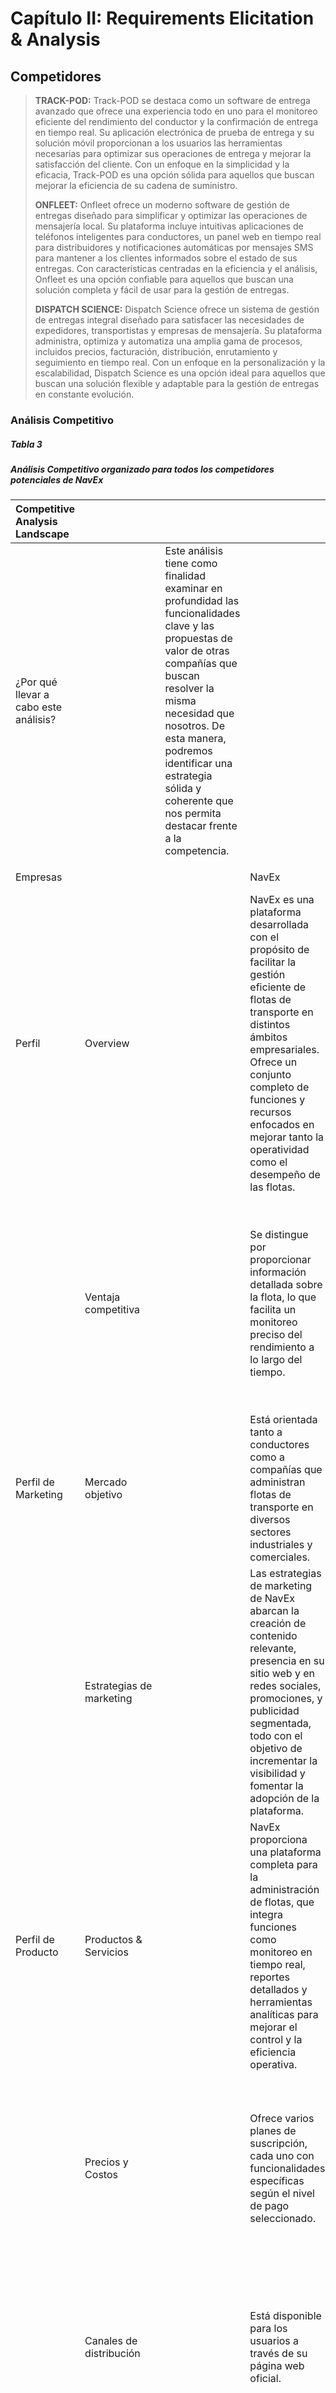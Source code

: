 # Capítulo II: Requirements Elicitation & Analysis

## Competidores

> **TRACK-POD:** Track-POD se destaca como un software de entrega
> avanzado que ofrece una experiencia todo en uno para el monitoreo
> eficiente del rendimiento del conductor y la confirmación de entrega
> en tiempo real. Su aplicación electrónica de prueba de entrega y su
> solución móvil proporcionan a los usuarios las herramientas necesarias
> para optimizar sus operaciones de entrega y mejorar la satisfacción
> del cliente. Con un enfoque en la simplicidad y la eficacia, Track-POD
> es una opción sólida para aquellos que buscan mejorar la eficiencia de
> su cadena de suministro.
>
> **ONFLEET:** Onfleet ofrece un moderno software de gestión de entregas
> diseñado para simplificar y optimizar las operaciones de mensajería
> local. Su plataforma incluye intuitivas aplicaciones de teléfonos
> inteligentes para conductores, un panel web en tiempo real para
> distribuidores y notificaciones automáticas por mensajes SMS para
> mantener a los clientes informados sobre el estado de sus entregas.
> Con características centradas en la eficiencia y el análisis, Onfleet
> es una opción confiable para aquellos que buscan una solución completa
> y fácil de usar para la gestión de entregas.
>
> **DISPATCH SCIENCE:** Dispatch Science ofrece un sistema de gestión de
> entregas integral diseñado para satisfacer las necesidades de
> expedidores, transportistas y empresas de mensajería. Su plataforma
> administra, optimiza y automatiza una amplia gama de procesos,
> incluidos precios, facturación, distribución, enrutamiento y
> seguimiento en tiempo real. Con un enfoque en la personalización y la
> escalabilidad, Dispatch Science es una opción ideal para aquellos que
> buscan una solución flexible y adaptable para la gestión de entregas
> en constante evolución.

### Análisis Competitivo

##### **Tabla 3**

##### *Análisis Competitivo organizado para todos los competidores potenciales de NavEx*

|  Competitive Analysis Landscape |  |  |  |  |  |  |
| :---- | :---- | :---- | :---- | :---- | :---- | :---- |
| ¿Por qué llevar a cabo este análisis? |  | Este análisis tiene como finalidad examinar en profundidad las funcionalidades clave y las propuestas de valor de otras compañías que buscan resolver la misma necesidad que nosotros. De esta manera, podremos identificar una estrategia sólida y coherente que nos permita destacar frente a la competencia.  |  |  |  |  |
|  |  |  |  |  |  |  |
| Empresas |  |  | NavEx | Onfleet | Track-POD | Dispatch Science |
| Perfil | Overview |  | NavEx es una plataforma desarrollada con el propósito de facilitar la gestión eficiente de flotas de transporte en distintos ámbitos empresariales. Ofrece un conjunto completo de funciones y recursos enfocados en mejorar tanto la operatividad como el desempeño de las flotas. | Onfleet es una reconocida plataforma SaaS especializada en la gestión de entregas de última milla. Brinda una solución completa que permite a las empresas administrar de manera eficiente sus operaciones logísticas y el manejo de sus flotas. | Track-POD es una herramienta digital enfocada en la optimización de rutas y trayectos de vehículos, creada para mejorar el rendimiento logístico y aumentar la eficiencia en los procesos de entrega. | Dispatch Science es una solución integral orientada a la administración de entregas, pensada para empresas de transporte y cargadores. Su objetivo es facilitar y automatizar procesos como la gestión de pedidos, la logística de transporte y el monitoreo en tiempo real. |
|  | Ventaja competitiva  |  | Se distingue por proporcionar información detallada sobre la flota, lo que facilita un monitoreo preciso del rendimiento a lo largo del tiempo. | Brinda a los mensajeros una gestión y análisis efectivos de sus entregas locales, lo que mejora la eficiencia operativa y optimiza la satisfacción del cliente. | Ofrece una herramienta avanzada para la planificación de rutas que facilita la organización de múltiples entregas y proporciona una aplicación de prueba de entrega electrónica para los conductores. | Ofrece una solución integral para la gestión de entregas, abarcando desde la planificación hasta el seguimiento en tiempo real, lo que mejora la eficiencia operativa y ayuda a reducir los costos. |
| Perfil de Marketing | Mercado objetivo |  | Está orientada tanto a conductores como a compañías que administran flotas de transporte en diversos sectores industriales y comerciales. | Está centrada en conductores y empresas dedicadas a gestionar entregas en la etapa final del proceso logístico, conocida como última milla. | Está enfocado en conductores y empresas que necesitan una planificación óptima de rutas y gestión logística para sus operaciones de transporte. | Está orientado a cargadores y transportistas que requieren una solución integral para la administración de entregas y operaciones logísticas. |
|  | Estrategias de marketing |  | Las estrategias de marketing de NavEx abarcan la creación de contenido relevante, presencia en su sitio web y en redes sociales, promociones, y publicidad segmentada, todo con el objetivo de incrementar la visibilidad y fomentar la adopción de la plataforma. | Emplea estrategias de marketing de contenido, publicidad digital y redes sociales para promover su plataforma y atraer nuevos clientes. | Se da a conocer mediante marketing de contenido, presencia en línea y publicidad digital, con el objetivo de atraer a conductores y empresas interesados en mejorar su logística de entregas. | Utiliza marketing de contenido, publicidad digital y relaciones públicas para conectar con cargadores y transportistas, y mostrarles el valor de su plataforma. |
| Perfil de Producto | Productos & Servicios |  | NavEx proporciona una plataforma completa para la administración de flotas, que integra funciones como monitoreo en tiempo real, reportes detallados y herramientas analíticas para mejorar el control y la eficiencia operativa. | Ofrece una sólida aplicación móvil junto con una plataforma web para gestionar entregas, incorporando funcionalidades de seguimiento, alertas en tiempo real y análisis de datos. | Proporciona una app móvil enfocada en la optimización de rutas y entregas, complementada con una plataforma web orientada a la administración logística. | Cuenta con una aplicación móvil y una plataforma web completa para la gestión de entregas, que abarca planificación de rutas, monitoreo en tiempo real y elaboración de reportes. |
|  | Precios y Costos |  | Ofrece varios planes de suscripción, cada uno con funcionalidades específicas según el nivel de pago seleccionado. | Presenta una estructura de precios clara, que incluye una opción gratuita y una versión premium destinada a empresas que requieren funciones más avanzadas. | Ofrece una versión gratuita con funcionalidades esenciales, así como una suscripción premium que brinda acceso a herramientas adicionales y soporte prioritario. | Incluye una versión gratuita con funciones limitadas y una suscripción premium que proporciona acceso completo a todas las características, además de soporte especializado. |
|  | Canales de distribución  |  | Está disponible para los usuarios a través de su página web oficial. | Se distribuye a través de plataformas de aplicaciones móviles y su sitio web, asegurando que los usuarios puedan acceder desde diversos dispositivos. | Está accesible en plataformas de aplicaciones móviles y en la web, lo que facilita el acceso de los usuarios desde cualquier dispositivo. | Se distribuye mediante plataformas de aplicaciones móviles y en la web, garantizando una amplia disponibilidad para los usuarios. |
|  Análisis SWOT | Fortalezas |  | \- Actualizaciones periódicas para optimizar la funcionalidad y reforzar la seguridad. | \- Ofrece precios y características de manera clara y accesible. \- Facilita la interacción entre conductores y despachadores. | \- Mejora la eficiencia de las rutas a diario, optimizando cada vez más el proceso. \- Plataforma web y aplicación móvil intuitivas y fáciles de usar. | \- Ofrece la capacidad de gestionar todos los aspectos. \- Proporciona un valor único y excepcional. |
|  | Debilidades |  | \- Falta de algunas funcionalidades específicas que podrían ser esenciales para ciertos usuarios.  | \- La optimización de rutas está enfocada solo en entregas de última milla, lo que no la hace adecuada para todos los tipos de transporte. | \- Restricciones en la cantidad de rutas que se pueden agregar al mismo tiempo. \- Algunas funciones pueden resultar complicadas de usar para usuarios sin experiencia técnica. | \- Algunas funciones pueden ser complejas para usuarios sin conocimientos técnicos. \- La amplia variedad de características puede resultar abrumadora para los usuarios novatos. |
|  | Oportunidades |  | \- Expansión hacia otras áreas de gestión empresarial, como la administración de activos y la logística de almacenes. | \- Optimización constante de la experiencia del usuario y las funcionalidades de la plataforma. | \- Expansión del mercado de entregas y logística impulsada por el crecimiento del comercio electrónico y la creciente demanda de servicios de entrega rápida. | \- Posibilidad de expandirse a nuevos mercados verticales y regionales, aprovechando la flexibilidad de la plataforma. |
|  | Amenazas |  | \- Competencia de empresas consolidadas con una mayor participación de mercado y más recursos. \- Podría demandar actualizaciones constantes para seguir siendo competitivos en el mercado cambiante. | \- Competencia de plataformas de gestión de entregas tanto consolidadas como emergentes. \- Existen otras aplicaciones con precios más bajos. | \- Posible competencia de soluciones logísticas integradas proporcionadas por grandes corporaciones tecnológicas. | \- Riesgo de que competidores más pequeños y ágiles imiten el modelo de negocio. \- Posible alteración de las regulaciones que afectan el transporte y las entregas. |

### 

### Estrategias y tácticas frente a competidores

> Se presenta un estudio del entorno competitivo en el que opera NavEx,
> acompañado de una serie de estrategias iniciales orientadas a
> enfrentar a los competidores, aumentar el valor entregado a los
> usuarios y posicionar a la startup para lograr un crecimiento
> sostenible. A través de un enfoque en la diferenciación, la capacidad
> de adaptación, la expansión del mercado y la colaboración con aliados
> estratégicos, NavEx busca consolidarse como una solución líder e
> innovadora en el ámbito de la gestión de flotas y operaciones
> logísticas.

1.  **Diferenciación del Producto**

- Estrategia: Resaltar los elementos únicos de NavEx que la hacen
  destacar frente a otras plataformas, como el análisis detallado de
  flotas y las mejoras continuas.

- Tácticas: Ejecutar campañas de marketing enfocadas en los atributos
  exclusivos de la plataforma. Realizar presentaciones en vivo y ofrecer
  periodos de prueba sin costo para demostrar su valor agregado a
  potenciales clientes.

2.  **Mejora Constante y Adaptabilidad**

- Estrategia: Permanecer flexible ante los cambios del mercado mediante
  actualizaciones regulares y mejoras continuas.

- Tácticas: Implementar un sistema de retroalimentación directa con los
  usuarios para recoger sugerencias y opiniones. Utilizar analíticas de
  uso para detectar áreas de mejora y aplicar cambios rápidamente.

3.  **Expansión de Mercado**

- Estrategia: Ampliar la base de usuarios y aumentar la participación en
  el mercado a través de una mayor presencia y alcance estratégico.

- Tácticas: Diseñar campañas de marketing digital segmentadas para
  industrias específicas como la logística, transporte corporativo o
  distribución. Participar en ferias, congresos y colaborar con
  organizaciones del sector para aumentar el reconocimiento de marca.

4.  **Alianzas Estratégicas y Colaboración**

- Estrategia: Forjar asociaciones con empresas que ofrezcan servicios
  complementarios para expandir las capacidades y el alcance de NavEx.

- Tácticas: Buscar integraciones con proveedores tecnológicos y de
  servicios logísticos para desarrollar soluciones combinadas.
  Aprovechar oportunidades de co-marketing y co-branding que permitan
  acceder a nuevas audiencias mediante alianzas.

5.  **Optimización de Costos y Valor Percibido**

- Estrategia: Presentar una propuesta de valor sólida y competitiva que
  combine tecnología avanzada con precios atractivos.

- Tácticas: Realizar análisis comparativos con otras plataformas del
  mercado para asegurar que NavEx represente una mejor relación
  calidad-precio. Implementar modelos de precios flexibles y promociones
  que incentiven tanto la adquisición como la fidelización de clientes.

6.  **Innovación y nuevas funcionalidades**

- Estrategia: Mantener un enfoque en la innovación continua mediante el
  desarrollo de nuevas características y servicios que respondan a las
  necesidades del mercado.

- Tácticas: Investigar tendencias tecnológicas y nuevas demandas en la
  industria del transporte. Priorizar el desarrollo de funciones que
  ofrezcan ventajas competitivas y respondan a necesidades emergentes de
  los usuarios.

## Entrevistas

Según lo aclarado por Folgueiras (2016), la entrevista es un tipo y/o
modelo de técnica de recopilación de información, con la cual se busca
obtener datos de forma oral y personalizada sobreopiniones,
acontecimientos, ideas, experiencias y cualquier otro tipo de
información relevante para un objetivo especial, el cual normalmente es
para un caso de estudio o para el proyecto de solución de alguna
problemática presentada.. Tanto si se elabora dentro de una
investigación, como si se diseña al margen de un estudio sistematizado,
tiene unas mismas características y pasos a seguir para mantener la base
primordial de obtención de información relevante y utilizable para el
trabajo.

### Diseño de entrevistas

> Con el objetivo de recopilar y organizar adecuadamente la información
> recabada en las entrevistas, se decidió establecer un banco de
> preguntas diseñado específicamente para nuestro segmento de mercado
> previamente identificado. Este conjunto de preguntas está orientado a
> obtener datos concretos y relevantes, adaptándose tanto al perfil del
> entrevistado como a la problemática investigada, con miras a
> desarrollar una posible solución a través de nuestro producto.

**EMPRESARIOS**

1\. ¿Cuál es su nombre y qué edad tiene? ¿En qué distrito vive?

2\. ¿Cuál es su estado civil? Indicar si tienes hijos.

3\. ¿Cuánto tiempo de experiencia tiene en esa función?

> 4\. ¿Cómo realiza actualmente la gestión de vehículos, conductores y
> rutas en su empresa?
>
> 5\. ¿Qué herramientas o sistemas utiliza actualmente para administrar
> su flota de transporte?

6\. ¿Qué funcionalidades le gustaría ver en una herramienta de gestión
de flotas ideal?

> 7\. ¿Cómo cree que una solución tecnológica podría mejorar la
> eficiencia operativa de su empresa en términos de gestión de flotas?
>
> 8\. ¿Cuáles son sus preocupaciones principales en cuanto a seguridad y
> cumplimiento normativo en la gestión de flotas?
>
> 9\. ¿Qué impacto cree que tendría una solución de gestión de flotas
> eficiente en la rentabilidad de su empresa?
>
> 10\. ¿Qué tan dispuesto estaría a adoptar una nueva solución
> tecnológica para la gestión de flotas en su empresa?
>
> 11\. ¿Qué características específicas le resultarían más útiles para
> mejorar la gestión de su flota?
>
> 12\. ¿Cómo evaluaría el éxito de una solución de gestión de flotas una
> vez implementada en su empresa?
>
> 13\. ¿Tiene alguna experiencia previa con soluciones similares? ¿Qué
> lecciones ha aprendido de esa experiencia?

**TRANSPORTISTAS**

1\. ¿Cuál es su nombre y qué edad tiene? ¿En qué distrito vive?

2\. ¿Cuál es su estado civil? Indicar si tienes hijos.

3\. ¿Para qué empresa trabaja? ¿Y a qué se dedica dentro de la empresa?

4\. ¿Cuánto tiempo de experiencia tiene en esa función?

5\. ¿Qué requisitos pide la empresa para que puedan trabajar en ella?

6\. ¿Cuántos viajes al día realiza un vehículo de la empresa?

7\. ¿Cómo recibe el conductor la información de los viajes que tiene que
realizar?

> 8\. ¿Cómo se comunica la empresa con los conductores de los buses en
> cualquier momento?

9\. ¿Cómo gestionan los viajes y las rutas que deben realizar los buses?

> 10\. ¿Cómo gestiona el mantenimiento de los buses y con qué frecuencia
> se hace dicho proceso?

11\. ¿Qué aspectos cambiaria de la empresa donde trabaja para hacerla
más eficiente?

> 12\. ¿Esta usted familiarizado con el manejo de aplicaciones móviles
> para el rubro transporte?
>
> 13\. ¿Estaría dispuesto a usar alternativas tecnológicas como
> aplicaciones que le faciliten la gestión de su trabajo?

14\. ¿Qué dispositivos tecnológicos usan en su vida diaria y para el
trabajo?

> 15\. ¿Qué medios (tv, redes sociales, chats con amigos) utiliza para
> enterarse de nuevas noticias (problemas sociales, oportunidades de
> negocio, paro de transporte, etc.)?
>
> 16\. A lo largo de su experiencia, ¿Cuáles son los principales
> problemas o dificultades que encuentra en el país que perjudican su
> trabajo?

17\. Finalmente, ¿En qué planes o proyectos personales se visualiza en
el futuro?

### Registro de entrevistas 

**Segmento 1: EMPRESARIOS**

**Entrevista N°1:**

**Figura 1.**

> *Imagen de presentación de la primera entrevista realizada.*

![](Entrevista1.jpg)

*Nota.* La persona que se encuentra a la derecha es el entrevistador,
integrante del grupo, mientras que la persona a la izquierda es el
entrevistado.

> **Datos principales:**
>
> \- **Nombre completo del entrevistado:** Marco Tarazona
>
> \- **Edad:** 57 años
>
> \- **Distrito:** Puente Piedra
>
> \- Link:
> [[https://upcedupe-my.sharepoint.com/entrevistas]{.underline}](https://upcedupe-my.sharepoint.com/entrevistas)
>
> \- Inicio de la entrevista: 0:00
>
> \- **Duración:** 2:10 min

**- RESUMEN:**

Marco tiene más de 15 años de experiencia gestionando flotas de
transporte. Trabaja como gestor de camiones para trasladar materiales de
construcción. Normalmente para la asignación de entregas a cada
conductor lo hace verbalmente o en otros casos mediante
whatsapp.Actualmente en su trabajo no cuentan con una herramienta o
sistema que les facilite la gestión de transportes. Considera que le
sería muy útil una aplicación para el asignamiento de cada
transportista. Por último, nos comentó que estaría dispuesto a la
implementación de la app en la empresa.

**Entrevista N°2:**

**Figura 2.**

> *Imagen de presentación de la segunda entrevista realizada.*

![](Entrevista2.jpg)

> *Nota.* La persona que se muestra en la grabación es el entrevistado.
>
> **Datos principales:**
>
> \- **Nombre completo delentrevistado:** Gilver Flores
>
> \- **Edad:** 48 años
>
> \- **Distrito:** Villa El Salvador
>
> \- **Link:**
> [https://upcedupe-my.sharepoint.com/entrevistas]{.underline}
>
> \- **Inicio de la entrevista:** 2:10 min
>
> \- **Duración:** 7:53 min

\- RESUMEN:

Gilver Flores es un empresario con una década de experiencia en la
gestión de flotas de transporte, valora el rastreo por GPS para la
seguridad y la puntualidad, y utiliza WhatsApp para coordinar con los
conductores. Está abierto a adoptar nuevas tecnologías para mejorar la
competitividad y la responsabilidad de su empresa, y ve el valor en
características como la optimización de la asignación de rutas. Reconoce
la importancia de un mantenimiento de vehículos efectivo y cree que la
optimización de las rutas y los sistemas de seguimiento de mantenimiento
virtual pueden mejorar las operaciones. Evalúa el éxito de las
soluciones de gestión de flotas en función de cómo mejoran la
puntualidad y las prácticas de mantenimiento preventivo.

**Entrevista N°3:**

**Figura 3.**

*Imagen de presentación de la primera entrevista realizada.*

![](Entrevista3.jpg)

*Nota.* La persona que se muestra en la imagen es el entrevistado.

> **Datos principales:**
>
> \- **Nombre completo del entrevistado:** Abraham Quenta
>
> \- **Edad:** 28 años
>
> \- **Provincia:** Tacna
>
> \- **Link:**
> [[https://upcedupe-my.sharepoint.com/entrevistas]{.underline}](https://upcedupe-my.sharepoint.com/entrevistas)
>
> \- **Inicio de la entrevista:** 7:53 min
>
> \- **Duración:** 16:21 min

\- RESUMEN:

Abraham Quenta es un emprendedor en el sector del transporte con 6 años
de experiencia,gestiona su empresa utilizando Excel para tareas como la
emisión de billetes y WhatsApp para la comunicación interna. Desea un
sistema donde los pasajeros pueden reservar asientos y donde pueda
rastrear la ubicación de los conductores durante los viajes. Considera
que la implementación de una aplicación con estas características es
crucial para la eficiencia operativa. Enfatiza la importancia de cumplir
con las regulaciones de entidades como la ATU y el Ministerio de
Transporte. Finalmente, destaca la importancia de tener información
actualizada sobre el mantenimiento del vehículo integrada en un sistema
de seguimiento.

**Segmento 2: TRANSPORTISTAS**

**Entrevista N°1:**

**Figura 4.**

*Imagen de presentación de la primera entrevista realizada a nuestro
segundo segmento objetivo.*

![](Entrevista4.jpg)

> **Datos principales:**
>
> \- **Nombre completo del entrevistado:** Ricardo Chate Flores
>
> \- **Edad:** 45 años
>
> \- **Distrito:** Cercado de Lima
>
> \- **Link:**
> [[https://upcedupe-my.sharepoint.com/entrevistas]{.underline}](https://upcedupe-my.sharepoint.com/entrevistas)
>
> \- **Inicio de entrevista:** 16:21 min
>
> \- **Duración:** 26:26 min

\- RESUMEN:

Ricardo es un experimentado conductor de autobuses, con más de 25 años
de experiencia en el transporte personal y turismo. Trabaja para la
empresa Arellano, que presta servicios a empresas como Gloria, Textil
Creditex y Faber-Castell. Además de su función como conductor, Gilbert
también desempeña el rol de supervisor de la flota de buses. En cuanto a
la comunicación, utiliza celulares con WhatsApp para coordinar con los
conductores y la empresa. La gestión de viajes y rutas se realiza a
través de una secretaria que asigna las rutas a cada conductor. En
cuanto a tecnología, utiliza una aplicación móvil para conocer la ruta
asignada. Gilbert está dispuesto a adoptar nuevastecnologías para
mejorar la eficiencia en su trabajo, destacando la importancia de
mejorar la comunicación en la empresa y la implementación de tecnología
para agilizar procesos

**Entrevista N°2:**

**Figura 5.**

*Imagen de presentación de la segunda entrevista realizada a nuestro
segundo segmento objetivo.*

![](Entrevista5.jpg)

> **Datos principales:**
>
> \- **Nombre completo del entrevistado:** Víctor Cuba Bautista
>
> \- **Edad:** 42 años
>
> \- **Distrito:** Villa el Salvador
>
> \- **Link:**
> [https://upcedupe-my.sharepoint.com/entrevistas]{.underline}
>
> \- **Inicio de entrevista:** 26:26 min
>
> \- **Duración:** 31:37 min

\- RESUMEN:

Víctor Fogotista, con 25 años de experiencia como conductor, trabaja
para una empresa que ofrece servicio trupal. Utiliza WhatsApp como
principal medio de comunicación con la empresa y los conductores. Los
viajes son programados por la empresa, y el mantenimiento de los buses
se basa en un calendario establecido por kilometraje. Víctor está
familiarizado con aplicaciones como Uber y Waze, y utiliza GPS y
WhatsApp en su vida diaria para el trabajo. Sugiere mejorarla
comunicación y la calidad del servicio en la empresa.

**Entrevista N°3:**

**Figura 6.**

*Imagen de presentación de la tercera entrevista realizada a nuestro
segundo segmento objetivo.*

![](Entrevista6.jpg)

> **Datos principales:**
>
> \- **Nombre completo del entrevistado:** Martín Merino Ávila
>
> \- **Edad:** 50 años
>
> \- **Distrito:** Villa el Salvador
>
> \- **Link:**
> [[https://upcedupe-my.sharepoint.com/entrevistas]{.underline}](https://upcedupe-my.sharepoint.com/entrevistas)
>
> \- **Inicio de entrevista:** 31:37 min
>
> \- **Duración:** 39:39 min

\- RESUMEN:

Martín Merino Ávila, con 35 años de experiencia como conductor, trabaja
para Serellano de Personal de SACA, una empresa dedicada al transporte
de personal. Utiliza WhatsApp y GPS como principales herramientas de
comunicación y control en su trabajo. Los viajes y rutas son programados
por la empresa, y el mantenimiento de los buses se basa en un calendario
establecido por kilometraje. Martín está dispuesto a utilizar nuevas
tecnologías para mejorar la gestión de su trabajo, y sugiere mejorar la
flota de buses y el trato al cliente en la empresa. Tiene planes futuros
de tener su propio auto y posiblemente una flotilla de taxis.

### Análisis de entrevistas

> **EMPRESARIOS**
>
> Para el análisis de las entrevistas, se pueden identificar varias
> características comunes entre los entrevistados que son relevantes
> para la construcción de los arquetipos de usuarios en el segmento
> objetivo de empresarios. A continuación, se presenta un análisis de
> estas características:
>
> ● Todos los entrevistados llevan una media de aproximadamente de 25
> años de experiencia.
>
> ● Los entrevistados tienen empresas de transporte que ofrecen
> servicios tanto para el transporte personal como para el turismo.
>
> ● El WhatsApp es el medio de comunicación más utilizado por los
> empresarios para comunicar a sus trabajadores las rutas y envíos que
> fueron asignados.
>
> ● Algunos empresarios también utilizan aplicaciones móviles para
> confirmar que llegó la entrega.
>
> ● El mantenimiento de los buses se realiza de manera preventiva,
> basado en un calendario establecido por kilometraje.
>
> ● La empresa gestiona el mantenimiento en coordinación con los
> conductores y el personal de mecánica.
>
> ● Los empresarios están dispuestos a utilizar aplicaciones móviles
> para mejorar la gestión de su trabajo.
>
> ● Los empresarios están en busca de mejoras en la comunicación dentro
> de la empresa.
>
> ● La edad de los entrevistados se encuentra en el rango de 30 a 55
> años.

**TRANSPORTISTAS**

Para el análisis de las entrevistas, se pueden identificar varias
características comunes entre los entrevistados que son relevantes para
la construcción de los arquetipos de usuarios en el segmento objetivo de
transportistas. A continuación, se presenta un análisis de estas
características:

> ● Todos los entrevistados tienen una amplia experiencia como
> conductores de autobuses, con una media de aproximadamente 28.3 años
> de experiencia.
>
> ● Los entrevistados trabajan para empresas de transporte que ofrecen
> servicios tanto para el transporte personal como para el turismo.
>
> ● Además de conducir, algunos entrevistados también tienen roles de
> supervisión dentro de la empresa.
>
> ● El WhatsApp es el medio de comunicación más utilizado por los
> conductores para comunicarse tanto entre ellos como con la empresa.
>
> ● Algunos conductores también utilizan aplicaciones móviles para
> controlar el tiempo de salida y la ubicación de los buses en tiempo
> real.
>
> ● Los viajes y las rutas son asignados por la empresa, generalmente a
> través de un programador o una secretaria.
>
> ● Las rutas pueden ser fijas o rotativas, dependiendo de la empresa y
> las necesidades del servicio.
>
> ● El mantenimiento de los buses se realiza de manera preventiva,
> basado en un calendario establecido por kilometraje.
>
> ● La empresa gestiona el mantenimiento en coordinación con los
> conductores y el personal de mecánica.
>
> ● Los conductores están familiarizados y dispuestos a utilizar
> aplicaciones móviles para mejorar la gestión de su trabajo.
>
> ● Los conductores sugieren mejoras en la comunicación dentro de la
> empresa y en la calidad del servicio prestado, destacando la
> importancia del trato al cliente.
>
> ● La implementación de nuevas tecnologías, como aplicaciones que
> faciliten la gestión de rutas y mantenimiento, es vista como una
> oportunidad para mejorar la eficiencia en el trabajo.
>
> ● La edad de los entrevistados se encuentra en el rango de 40 a 50
> años.
>
> ● La mayoría de nuestros entrevistados reside en el distrito de Villa
> el Salvador, como también en el Cercado de Lima. Además, el 100% de
> nuestros entrevistados vive con su familia.

- El 100% de entrevistados cree que la comunicación debe ser mejorada
  dentro de la empresa y la consideran vital para un buen desempeño.

## Needfinding

Según lo señalado por Patnaik (2017), la metodología del Needfinding se
concentra principalmente en la acción de descubrir las necesidades,
tanto explícitas como implícitas, de los segmentos objetivos
seleccionados con el fin de poder crear soluciones adecuadas. Para esto,
es necesario ver más allá de todo lo tangible y concentrarse en ideas
más abstractas y conceptos más amigables para todos los usuarios.

Para reconocer las demandas de los usuarios, empleamos diversos
enfoques. Primero, segmentamos a los usuarios en diferentes categorías y
generamos perfiles que representan a nuestro público objetivo, mediante
la creación de User Persona. Esto nos permitió agrupar las necesidades
específicas de cada tipo de usuario. Luego, para corroborar y validar
las necesidades que habíamos determinado previamente para cada categoría
de usuario, realizamos entrevistas con representantes de los dos
conjuntos de usuarios que habíamos identificado utilizando los User
Persona.

### User Personas

> Los User Personas son representaciones ficticias pero realistas de los
> usuarios ideales. Se basan en datos reales y ayudan a entender mejor
> quiénes son los usuarios, qué necesitan, qué los motiva y qué desafíos
> enfrentan. Sirven para tomar decisiones centradas en el usuario
> durante el diseño del producto.
>
> La creación de User Personas es un paso clave para entender a fondo
> las necesidades, retos y expectativas de los distintos segmentos de
> usuarios dentro del contexto de nuestra aplicación NavEx, orientada a
> ofrecer soluciones tecnológicas para academias deportivas. Estas
> personas funcionan como representaciones ficticias, pero basadas en
> datos reales, que reflejan el perfil de los usuarios con los que
> interactuamos en el entorno empresarial.
>
> En nuestro caso, estas fichas se construyeron a partir de entrevistas
> realizadas a conductores de autobuses, permitiendo detectar patrones
> comunes y aspectos relevantes para desarrollar arquetipos sólidos. La
> representación visual y detallada de cada persona facilita al equipo
> de diseño y desarrollo generar empatía y tomar decisiones centradas en
> el usuario.

###### **Figura 1**

###### User Persona del primer segmento objetivo: Conductor

> ![](UserPersona1.png)

###### **Figura 2**

###### User Persona del segundo segmento objetivo: Empresarios

##### ![](UserPersona2.png){width="5.893994969378828in" height="8.52969050743657in"}

### User Task Matrix

> Una Matriz de Tareas de Usuario es una herramienta utilizada en el
> diseño de experiencia de usuario (UX) y desarrollo de productos para
> organizar y visualizar las tareas que los usuarios realizan en un
> sistema o plataforma. Esta matriz ayuda a identificar las diversas
> acciones que los usuarios llevarán a cabo en el producto, así como la
> frecuencia y la importancia de cada una de estas tareas (Patnaik,
> 2017).

###### **Figura 3**

###### User Task Matrix para el primer y segundo User Persona

> ![](UserTaskMatrix.png)
> **Diferencias:** Los empresarios se
> centran más en tareas relacionadas con la gestión general de la flota,
> como monitoreo del rendimiento, registro de incidencias y
> planificación de rutas.
>
> Los transportistas, por otro lado, se centran en tareas más
> operativas, como seguimiento de envíos, mantenimiento de vehículos y
> comunicación con conductores.
>
> **Coincidencias:** Ambos grupos reconocen la importancia de la
> seguridad en la gestión de flotas, lo que se refleja en tareas como el
> registro de incidencias y la implementación de medidas de seguridad.
> Tanto los empresarios como los transportistas valoran la eficiencia
> operativa, como se evidencia en tareas como el monitoreo del
> rendimiento y la planificación de rutas.

### User Journey Mapping

> El User Journey Mapping consiste en trazar el recorrido completo que
> hace un usuario para alcanzar un objetivo, desde el primer contacto
> hasta la solución del problema. Ayuda a identificar puntos de dolor,
> momentos clave y oportunidades de mejora en la experiencia del usuario

##### 

###### **Figura 4**

###### User Journey Mapping del primer User Persona

> ![](UserJourneyMapping1.png)

###### **Figura 5**

###### User Journey Mapping del segundo User Persona

![](UserJourneyMapping2.png)


### Empathy Mapping

> Empathy Mapping es una técnica visual que permite ponerse en el lugar
> del usuario. Se explora qué piensa, siente, dice y hace el usuario
> para comprender mejor su perspectiva. Ayuda a desarrollar soluciones
> más humanas y empáticas.

###### **Figura 6**

###### User Empathy Mapping del primer User Persona

<div><img src="https://lh7-rt.googleusercontent.com/docsz/AD_4nXfffAbJ7WOdmksRWbAKjPjhYBn4AB6EVe2vphQIltkl7GJtwwA0x3WSgsHjpafc3X84a8g1pgSmGh4zbhJm9CgnSJTrNvmMyYSMIdjRW_NKYfOiVEGQ6lP5H0tGxAqpdEqWRbSICg?key=KzZRSb9Fxkyo9tuZUz3NPa75" /></div>

###### **Figura 7**

###### User Empathy Mapping del segundo User Persona

<div><img src="https://lh7-rt.googleusercontent.com/docsz/AD_4nXcXFBZgM2qc4v9kDpcA4vIDt5OK67iRNLryopwNN3_m4kWV9yuBWomHYJbxxtoOim7JuZKxdFrxlJUx_dzSERKxnioIyf5vhU1CF2Zb9MrTA-2ABH46x7ald1-qUEYQE4CtD2ot?key=KzZRSb9Fxkyo9tuZUz3NPa75"/></div>


### As-is Scenario Mapping

> El As-is Scenario Mapping es una técnica empleada en el diseño de
> experiencia de usuario (UX) y en el análisis de procesos con el
> objetivo de comprender y representar gráficamente cómo funciona un
> sistema, producto o servicio en su estado actual. El término
> *\"as-is\"* hace referencia precisamente a esto: a documentar el
> proceso tal como ocurre en la realidad, sin proponer aún cambios o
> mejoras. Este tipo de mapeo consiste en la elaboración de un esquema
> visual que detalla todas las etapas, acciones, decisiones e
> interacciones que componen un proceso. A través de este enfoque, se
> identifican los puntos de contacto entre el usuario y el sistema, lo
> que permite obtener una visión clara de la experiencia actual y
> detectar posibles ineficiencias, cuellos de botella o áreas de mejora.

##### 

###### **Figura 8**

###### As-is Scenario Mapping del primer User Persona

<div ><img src="https://lh7-rt.googleusercontent.com/docsz/AD_4nXfXcWkHmUIJvotppFgGa_MR_RVqNzUFKvmBmEBSavSyIlnIlC4LsWAW6y25Nn8EqqokZu9k8h5Giq3UY0r9WpAAxOO8AZhBVk6SCAzJ5T_yBwjp6hS5st2RQSxiU3qYCylG49_cow?key=KzZRSb9Fxkyo9tuZUz3NPa75" /></div>


###### **Figura 9**

###### As-is Scenario Mapping del segundo User Persona

<div ><img src="https://lh7-rt.googleusercontent.com/docsz/AD_4nXcHKtdi9h0DaefNjd0JdBm_ACaC1y5-hGSaup76m8_rhOu82rmPDB-aZL3d5xvNg9Rb0-4RMYhB7jUu_gmKYjGm0kZp6crzp0BakQCIC-LcBJwLjlZcRUM-JEXVb_W0ODYYE4SUQg?key=KzZRSb9Fxkyo9tuZUz3NPa75" /></div>



## Ubiquitous Language

> Ubiquitous Language (o *Lenguaje Ubicuo*) es un conjunto de términos
> compartidos y consistentes que se utilizan en todo un equipo de
> desarrollo (diseñadores, programadores, analistas, stakeholders, etc.)
> para describir el dominio del problema. Es muy común en metodologías
> como *Domain-Driven Design (DDD)*.
<table border="1" cellpadding="8" cellspacing="0">
  <thead>
    <tr>
      <th>Término</th>
      <th>Definición</th>
    </tr>
  </thead>
  <tbody>
    <tr>
      <td>Administrador</td>
      <td>Persona encargada de gestionar la academia y supervisar la flota de transporte.</td>
    </tr>
    <tr>
      <td>Transportista</td>
      <td>Encargado de operar los vehículos, realizar rutas y reportar incidencias.</td>
    </tr>
    <tr>
      <td>Conductor</td>
      <td>Persona que conduce los autobuses y está en contacto directo con los atletas.</td>
    </tr>
    <tr>
      <td>Unidad (Vehículo)</td>
      <td>Autobús o transporte asignado para movilizar a los atletas.</td>
    </tr>
    <tr>
      <td>Ruta</td>
      <td>Trayecto predefinido que sigue una unidad para trasladar usuarios.</td>
    </tr>
    <tr>
      <td>Incidencia</td>
      <td>Evento anómalo o problema reportado durante el servicio de transporte.</td>
    </tr>
    <tr>
      <td>Planificación de Rutas</td>
      <td>Proceso de definir y optimizar los recorridos de los vehículos.</td>
    </tr>
    <tr>
      <td>Panel de Control</td>
      <td>Interfaz dentro de la aplicación que muestra métricas y estado de la flota.</td>
    </tr>
  </tbody>
</table>
